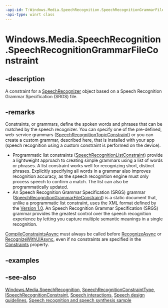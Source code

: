 ```yaml
---
-api-id: T:Windows.Media.SpeechRecognition.SpeechRecognitionGrammarFileConstraint
-api-type: winrt class
---
```


<!-- Class syntax.
public class SpeechRecognitionGrammarFileConstraint : Windows.Media.SpeechRecognition.ISpeechRecognitionConstraint, Windows.Media.SpeechRecognition.ISpeechRecognitionGrammarFileConstraint
-->

# Windows.Media.SpeechRecognition.SpeechRecognitionGrammarFileConstraint

## -description
A constraint for a [SpeechRecognizer](speechrecognizer.md) object based on a Speech Recognition Grammar Specification (SRGS) file.

## -remarks
Constraints, or grammars, define the spoken words and phrases that can be matched by the speech recognizer. You can specify one of the pre-defined, web-service grammars ([SpeechRecognitionTopicConstraint](speechrecognitiontopicconstraint.md)) or you can create a custom grammar, described here, that is installed with your app (speech recognition using a custom constraint is performed on the device).
+ Programmatic list constraints ([SpeechRecognitionListConstraint](speechrecognitionlistconstraint.md)) provide a lightweight approach to creating simple grammars using a list of words or phrases. A list constraint works well for recognizing short, distinct phrases. Explicitly specifying all words in a grammar also improves recognition accuracy, as the speech recognition engine must only process speech to confirm a match. The list can also be programmatically updated.
+ An Speech Recognition Grammar Specification (SRGS) grammar ([SpeechRecognitionGrammarFileConstraint](speechrecognitiongrammarfileconstraint.md)) is a static document that, unlike a programmatic list constraint, uses the XML format defined by the [ Version 1.0](http://go.microsoft.com/fwlink/p/?LinkID=262302). An Speech Recognition Grammar Specification (SRGS) grammar provides the greatest control over the speech recognition experience by letting you capture multiple semantic meanings in a single recognition.

[CompileConstraintsAsync](speechrecognizer_compileconstraintsasync.md) must always be called before [RecognizeAsync](speechrecognizer_recognizeasync.md) or [RecognizeWithUIAsync](speechrecognizer_recognizewithuiasync.md), even if no constraints are specified in the [Constraints](speechrecognizer_constraints.md) property.

## -examples

## -see-also
[Windows.Media.SpeechRecognition](windows_media_speechrecognition.md), [SpeechRecognitionConstraintType](speechrecognitionconstrainttype.md), [ISpeechRecognitionConstraint](ispeechrecognitionconstraint.md), [Speech interactions](http://msdn.microsoft.com/library/646db3ce-fa81-4727-8c21-936c81079439), [Speech design guidelines](http://msdn.microsoft.com/library/4a63a8c4-4182-4e36-ba12-4c343a56fca9), [Speech recognition and speech synthesis sample](http://go.microsoft.com/fwlink/p/?LinkID=619897)